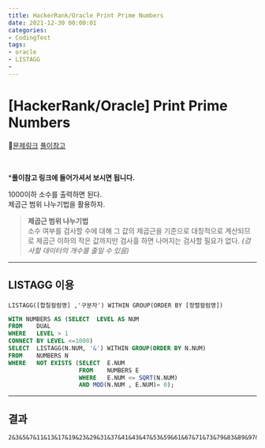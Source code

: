 ```yaml
---
title: HackerRank/Oracle Print Prime Numbers
date: 2021-12-30 00:00:01
categories:
- CodingTest
tags:
- oracle
- LISTAGG
- 
---
```


# [HackerRank/Oracle] Print Prime Numbers

📌[문제링크](https://www.hackerrank.com/challenges/print-prime-numbers/problem) [풀이참고](https://yurimyurim.tistory.com/16?category=951967)

<BR>

***풀이참고 링크에 들어가셔서 보시면 됩니다.**

1000이하 소수를 출력하면 된다.<BR>제곱근 범위 나누기법을 활용하자.

> **제곱근 범위 나누기법**<bR>소수 여부를 검사할 수에 대해 그 값의 제곱근을 기준으로 대칭적으로 계산되므로 제곱근 이하의 작은 값까지만 검사흘 하면 나머지는 검사할 필요가 없다. *(검사할 데이터의 개수를 줄일 수 있음)*

-------

##  LISTAGG 이용

`LISTAGG([합칠컬럼명] ,'구분자') WITHIN GROUP(ORDER BY [정렬컬럼명])`

```sql
WITH NUMBERS AS (SELECT  LEVEL AS NUM
FROM    DUAL
WHERE   LEVEL > 1
CONNECT BY LEVEL <=1000)
SELECT  LISTAGG(N.NUM, '&') WITHIN GROUP(ORDER BY N.NUM)
FROM    NUMBERS N
WHERE   NOT EXISTS (SELECT  E.NUM
                    FROM    NUMBERS E
                    WHERE   E.NUM <= SQRT(N.NUM)
                    AND MOD(N.NUM , E.NUM)= 0);
```

---------

## 결과

```txt
2&3&5&7&11&13&17&19&23&29&31&37&41&43&47&53&59&61&67&71&73&79&83&89&97&101&103&107&109&113&127&131&137&139&149&151&157&163&167&173&179&181&191&193&197&199&211&223&227&229&233&239&241&251&257&263&269&271&277&281&283&293&307&311&313&317&331&337&347&349&353&359&367&373&379&383&389&397&401&409&419&421&431&433&439&443&449&457&461&463&467&479&487&491&499&503&509&521&523&541&547&557&563&569&571&577&587&593&599&601&607&613&617&619&631&641&643&647&653&659&661&673&677&683&691&701&709&719&727&733&739&743&751&757&761&769&773&787&797&809&811&821&823&827&829&839&853&857&859&863&877&881&883&887&907&911&919&929&937&941&947&953&967&971&977&983&991&997
```

